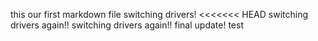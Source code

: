 this our first markdown file
switching drivers!
<<<<<<< HEAD
switching drivers again!!
switching drivers again!!
final update!
test